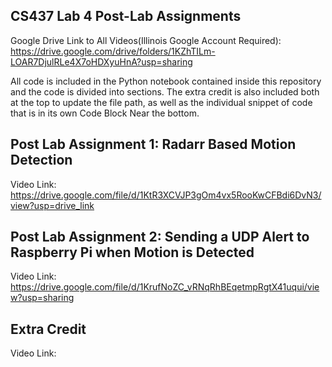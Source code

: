 ## CS437 Lab 4 Post-Lab Assignments
Google Drive Link to All Videos(Illinois Google Account Required): https://drive.google.com/drive/folders/1KZhTILm-LOAR7DjulRLe4X7oHDXyuHnA?usp=sharing

All code is included in the Python notebook contained inside this repository and the code is divided into sections. The extra credit is also included both at the top to update the file path, as well as the individual snippet of code that is in its own Code Block Near the bottom.

## Post Lab Assignment 1: Radarr Based Motion Detection 
Video Link: https://drive.google.com/file/d/1KtR3XCVJP3gOm4vx5RooKwCFBdi6DvN3/view?usp=drive_link

## Post Lab Assignment 2: Sending a UDP Alert to Raspberry Pi when Motion is Detected
Video Link: https://drive.google.com/file/d/1KrufNoZC_vRNqRhBEqetmpRgtX41uqui/view?usp=sharing

## Extra Credit 
Video Link: 
